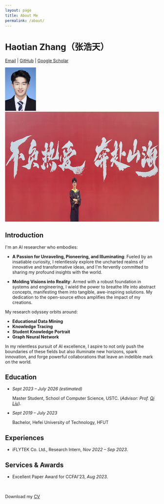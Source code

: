 ```yaml
---
layout: page
title: About Me
permalink: /about/
---
```


# Haotian Zhang<span class="text-2xl">（张浩天）</span>

[Email](sosweetzhang@mail.ustc.edu.cn) | [GitHub](https://github.com/sosweetzhang/) | [Google Scholar](https://scholar.google.com/citations?hl=zh-CN&user=N3V-QjAAAAAJ)

<img src="/profile.jpg" alt="Zhang Haotian pic" width="20%" />
<img src="profile_picture.jpg" alt="Zhang Haotian pic" style="width:865.13px;height:360px;" title="Zhang Haotian"; algin="middle">

## Introduction

I'm an AI researcher who embodies:

- **A Passion for Unraveling, Pioneering, and Illuminating**: Fueled by an insatiable curiosity, I relentlessly explore the uncharted realms of innovative and transformative ideas, and I'm fervently committed to sharing my profound insights with the world.

- **Molding Visions into Reality**: Armed with a robust foundation in systems and engineering, I wield the power to breathe life into abstract concepts, manifesting them into tangible, awe-inspiring solutions. My dedication to the open-source ethos amplifies the impact of my creations.

My research odyssey orbits around:
- **Educational Data Mining**
- **Knowledge Tracing**
- **Student Knowledge Portrait**
- **Graph Neural Network**

In my relentless pursuit of AI excellence, I aspire to not only push the boundaries of these fields but also illuminate new horizons, spark innovation, and forge powerful collaborations that leave an indelible mark on the world.

## Education

- _Sept 2023 – July 2026 (estimated)_

  Master Student, School of Computer Science, USTC. (_Advisor: Prof. [Qi Liu](http://staff.ustc.edu.cn/~qiliuql/)_).

- _Sept 2019 – July 2023_

  Bachelor, Hefei University of Technology, HFUT

## Experiences

- iFLYTEK Co. Ltd., Research Intern, _Nov 2022 – Sep 2023_.


## Services & Awards

- Excellent Paper Award for CCFAI'23, _Aug 2023_.



<br>
<br>
Download my <a href="https://github.com/sosweetzhang/sosweetzhang.github.io/blob/main/profile.jpg" download="Zhang Haotian">CV</a><br>
<br>
